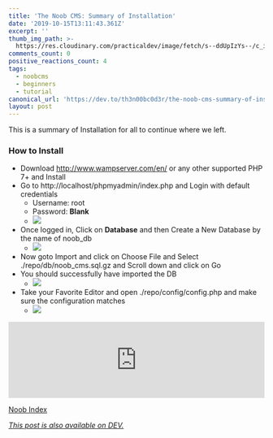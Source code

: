 ```yaml
---
title: 'The Noob CMS: Summary of Installation'
date: '2019-10-15T13:11:43.361Z'
excerpt: ''
thumb_img_path: >-
  https://res.cloudinary.com/practicaldev/image/fetch/s--ddUpIzYs--/c_imagga_scale,f_auto,fl_progressive,h_420,q_auto,w_1000/https://res.cloudinary.com/practicaldev/image/fetch/s--RItxH-h1--/c_imagga_scale%2Cf_auto%2Cfl_progressive%2Ch_420%2Cq_auto%2Cw_1000/https://thepracticaldev.s3.amazonaws.com/i/w61bl5muzsmoyi0akhs3.png
comments_count: 0
positive_reactions_count: 4
tags:
  - noobcms
  - beginners
  - tutorial
canonical_url: 'https://dev.to/th3n00bc0d3r/the-noob-cms-summary-of-installation-4nap'
layout: post
---
```

This is a summary of Installation for all to continue where we left. 

### How to Install
- Download http://www.wampserver.com/en/ or any other supported PHP 7+ and Install
- Go to http://localhost/phpmyadmin/index.php and Login with default credentials
  - Username: root
  - Password: **Blank**
  - ![](https://i.ibb.co/gm8VGDz/Image-067.png)
- Once logged in, Click on **Database** and then Create a New Database by the name of noob_db
  - ![](https://i.ibb.co/znXDWfR/Image-001.png)
- Now goto Import and click on Choose File and Select ./repo/db/noob_cms.sql.gz and Scroll down and click on Go
- You should successfully have imported the DB
  - ![](https://i.ibb.co/YW16psr/Image-002.png)
- Take your Favorite Editor and open ./repo/config/config.php and make sure the configuration matches
  - ![](https://i.ibb.co/VDMYBN6/Image-003.png)


<iframe class="liquidTag" src="https://dev.to/embed/github?args=th3n00bc0d3r%2Fnoobcms" style="border: 0; width: 100%;"></iframe>


[Noob Index](https://dev.to/th3n00bc0d3r/noob-guides-index-4mne)


*[This post is also available on DEV.](https://dev.to/th3n00bc0d3r/the-noob-cms-summary-of-installation-4nap)*


<script>
const parent = document.getElementsByTagName('head')[0];
const script = document.createElement('script');
script.type = 'text/javascript';
script.src = 'https://cdnjs.cloudflare.com/ajax/libs/iframe-resizer/4.1.1/iframeResizer.min.js';
script.charset = 'utf-8';
script.onload = function() {
    window.iFrameResize({}, '.liquidTag');
};
parent.appendChild(script);
</script>    
